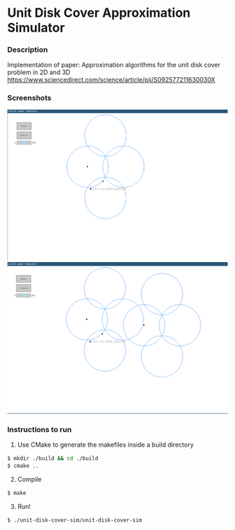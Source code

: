 # Unit Disk Cover Approximation Simulator

### Description

Implementation of paper: Approximation algorithms for the unit disk cover problem in 2D and 3D https://www.sciencedirect.com/science/article/pii/S092577211630030X 

### Screenshots

![Image 1](./screenshots/screen1.png)
![Image 2](./screenshots/screen2.png)

### Instructions to run

1. Use CMake to generate the makefiles inside a build directory

``` sh
$ mkdir ./build && cd ./build
$ cmake ..
```

2. Compile

``` sh
$ make
```

3. Run!

``` sh
$ ./unit-disk-cover-sim/unit-disk-cover-sim
```
